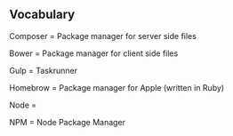 ## Vocabulary

Composer = Package manager for server side files

Bower    = Package manager for client side files

Gulp     = Taskrunner

Homebrow = Package manager for Apple (written in Ruby)

Node     = 

NPM      = Node Package Manager